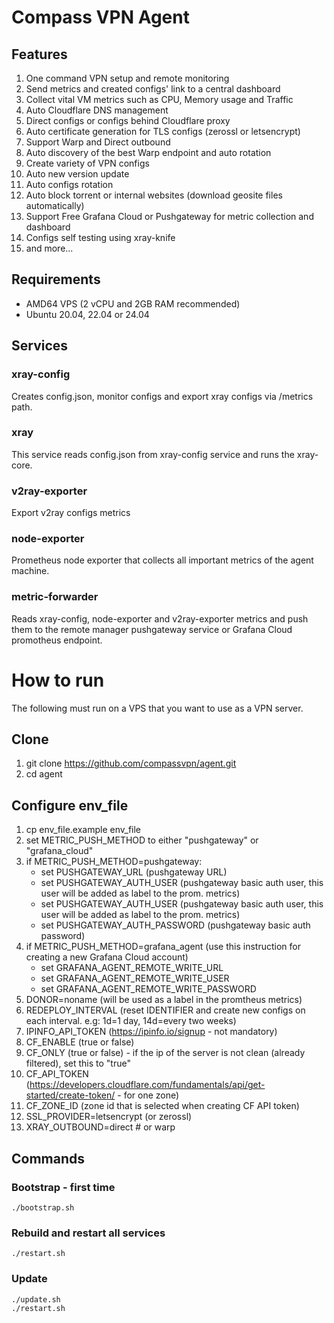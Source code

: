 # Compass VPN Agent

## Features
1. One command VPN setup and remote monitoring
2. Send metrics and created configs' link to a central dashboard
3. Collect vital VM metrics such as CPU, Memory usage and Traffic 
4. Auto Cloudflare DNS management
5. Direct configs or configs behind Cloudflare proxy
6. Auto certificate generation for TLS configs (zerossl or letsencrypt)
7. Support Warp and Direct outbound
8. Auto discovery of the best Warp endpoint and auto rotation
9. Create variety of VPN configs
10. Auto new version update
11. Auto configs rotation
12. Auto block torrent or internal websites (download geosite files automatically)
13. Support Free Grafana Cloud or Pushgateway for metric collection and dashboard
14. Configs self testing using xray-knife
15. and more...

## Requirements
* AMD64 VPS (2 vCPU and 2GB RAM recommended)
* Ubuntu 20.04, 22.04 or 24.04

## Services

### xray-config
Creates config.json, monitor configs and export xray configs via /metrics path.

### xray
This service reads config.json from xray-config service and runs the xray-core.

### v2ray-exporter
Export v2ray configs metrics

### node-exporter
Prometheus node exporter that collects all important metrics of the agent machine.

### metric-forwarder
Reads xray-config, node-exporter and v2ray-exporter metrics and push them to the remote manager pushgateway service or Grafana Cloud promotheus endpoint.

# How to run

The following must run on a VPS that you want to use as a VPN server.

## Clone
1. git clone https://github.com/compassvpn/agent.git
2. cd agent

## Configure env_file
1. cp env_file.example env_file
2. set METRIC_PUSH_METHOD to either "pushgateway" or "grafana_cloud"
3. if METRIC_PUSH_METHOD=pushgateway:
      * set PUSHGATEWAY_URL (pushgateway URL)
      * set PUSHGATEWAY_AUTH_USER (pushgateway basic auth user, this user will be added as label to the prom. metrics)
      * set PUSHGATEWAY_AUTH_USER (pushgateway basic auth user, this user will be added as label to the prom. metrics)
      * set PUSHGATEWAY_AUTH_PASSWORD (pushgateway basic auth password)
4. if METRIC_PUSH_METHOD=grafana_agent (use this instruction for creating a new Grafana Cloud account)
      * set GRAFANA_AGENT_REMOTE_WRITE_URL
      * set GRAFANA_AGENT_REMOTE_WRITE_USER
      * set GRAFANA_AGENT_REMOTE_WRITE_PASSWORD
5. DONOR=noname (will be used as a label in the promtheus metrics)
6. REDEPLOY_INTERVAL (reset IDENTIFIER and create new configs on each interval. e.g: 1d=1 day, 14d=every two weeks)
7. IPINFO_API_TOKEN (https://ipinfo.io/signup - not mandatory)
8. CF_ENABLE (true or false)
9. CF_ONLY (true or false) - if the ip of the server is not clean (already filtered), set this to "true"
10. CF_API_TOKEN (https://developers.cloudflare.com/fundamentals/api/get-started/create-token/ - for one zone)
11. CF_ZONE_ID (zone id that is selected when creating CF API token)
12. SSL_PROVIDER=letsencrypt (or zerossl)
13. XRAY_OUTBOUND=direct # or warp

## Commands

### Bootstrap - first time
```
./bootstrap.sh
```

### Rebuild and restart all services
```
./restart.sh
```

### Update
```
./update.sh
./restart.sh
```

